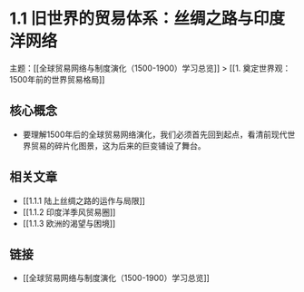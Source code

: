 # 1.1 旧世界的贸易体系：丝绸之路与印度洋网络

主题：[[全球贸易网络与制度演化（1500-1900）学习总览]] > [[1. 奠定世界观：1500年前的世界贸易格局]]

## 核心概念

- 要理解1500年后的全球贸易网络演化，我们必须首先回到起点，看清前现代世界贸易的碎片化图景，这为后来的巨变铺设了舞台。

## 相关文章

- [[1.1.1 陆上丝绸之路的运作与局限]]
- [[1.1.2 印度洋季风贸易圈]]
- [[1.1.3 欧洲的渴望与困境]]

## 链接

- [[全球贸易网络与制度演化（1500-1900）学习总览]]
